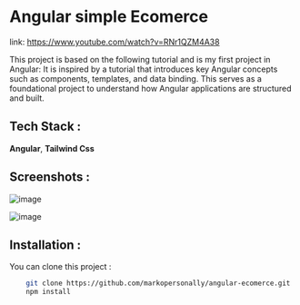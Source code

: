 
# Angular simple Ecomerce

link: https://www.youtube.com/watch?v=RNr1QZM4A38

This project is based on the following tutorial and is my first project in Angular:
It is inspired by a tutorial that introduces key Angular concepts such as components, templates, and data binding. This serves as a foundational project to understand how Angular applications are structured and built.





## Tech Stack :

**Angular**, **Tailwind Css**


## Screenshots :

![image](https://github.com/user-attachments/assets/0ad1e793-f5ad-4a42-97ec-dcf15509c3fc)

![image](https://github.com/user-attachments/assets/8f241cd4-5b55-4c63-8d6f-85733a4cd630)

## Installation :

You can clone this project :

```bash
    git clone https://github.com/markopersonally/angular-ecomerce.git
    npm install
```
    
